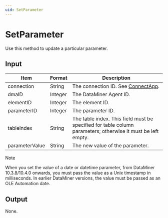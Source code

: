 ```yaml
---
uid: SetParameter
---
```


# SetParameter

Use this method to update a particular parameter.

## Input

| Item           | Format  | Description                                                                                                 |
|----------------|---------|-------------------------------------------------------------------------------------------------------------|
| connection     | String  | The connection ID. See [ConnectApp](xref:ConnectApp).                                                       |
| dmaID          | Integer | The DataMiner Agent ID.                                                                                     |
| elementID      | Integer | The element ID.                                                                                             |
| parameterID    | Integer | The parameter ID.                                                                                           |
| tableIndex     | String  | The table index. This field must be specified for table column parameters; otherwise it must be left empty. |
| parameterValue | String  | The new value of the parameter.                                                                             |

> [!NOTE]
> When you set the value of a date or datetime parameter, from DataMiner 10.3.8/10.4.0 onwards, you must pass the value as a Unix timestamp in milliseconds. In earlier DataMiner versions, the value must be passed as an OLE Automation date.

## Output

None.

